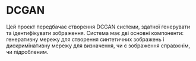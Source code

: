 # DCGAN
Цей проєкт передбачає створення DCGAN системи, здатної генерувати та ідентифікувати зображення. Система має дві основні компоненти: генеративну мережу для створення синтетичних зображень і дискримінативну мережу для визначення, чи є зображення справжнім, чи підробленим.
